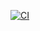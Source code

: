 [![CI](https://github.com/MRomaniak/pipeline-report/actions/workflows/pipeline_config.yml/badge.svg)](https://github.com/MRomaniak/pipeline-report/actions/workflows/pipeline_config.yml)
